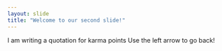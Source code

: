 ```yaml
---
layout: slide
title: "Welcome to our second slide!"
---
```

I am writing a quotation for karma points
Use the left arrow to go back!
